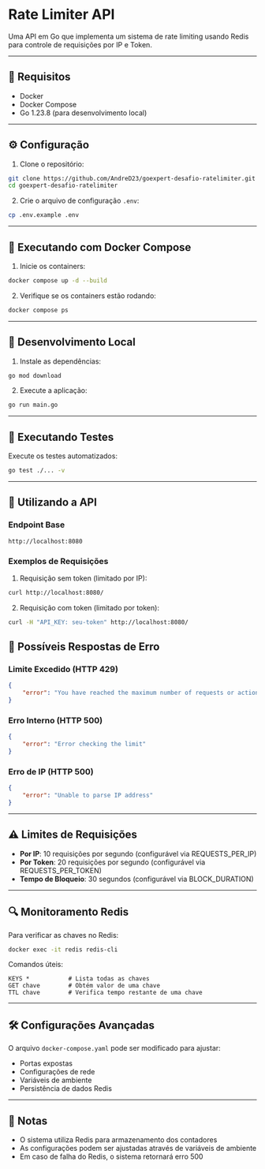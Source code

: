 # Rate Limiter API
Uma API em Go que implementa um sistema de rate limiting usando Redis para controle de requisições por IP e Token.

---

## 🚀 Requisitos
- Docker
- Docker Compose
- Go 1.23.8 (para desenvolvimento local)

---

## ⚙️ Configuração
1. Clone o repositório:
```bash
git clone https://github.com/AndreD23/goexpert-desafio-ratelimiter.git
cd goexpert-desafio-ratelimiter
```

2. Crie o arquivo de configuração `.env`:
```bash
cp .env.example .env
```

---

## 🐳 Executando com Docker Compose

1. Inicie os containers:
```bash
docker compose up -d --build
```

2. Verifique se os containers estão rodando:
```bash
docker compose ps
```

---

## 🔨 Desenvolvimento Local

1. Instale as dependências:
```bash
go mod download
```

2. Execute a aplicação:
```bash
go run main.go
```

---

## 🧪 Executando Testes

Execute os testes automatizados:
```bash
go test ./... -v
```

---

## 📡 Utilizando a API

### Endpoint Base
```
http://localhost:8080
```

### Exemplos de Requisições

1. Requisição sem token (limitado por IP):
```bash
curl http://localhost:8080/
```

2. Requisição com token (limitado por token):
```bash
curl -H "API_KEY: seu-token" http://localhost:8080/
```

## 🚫 Possíveis Respostas de Erro

### Limite Excedido (HTTP 429)
```json
{
    "error": "You have reached the maximum number of requests or actions allowed within a certain time frame"
}
```

### Erro Interno (HTTP 500)
```json
{
    "error": "Error checking the limit"
}
```

### Erro de IP (HTTP 500)
```json
{
    "error": "Unable to parse IP address"
}
```

---

## ⚠️ Limites de Requisições

- **Por IP**: 10 requisições por segundo (configurável via REQUESTS_PER_IP)
- **Por Token**: 20 requisições por segundo (configurável via REQUESTS_PER_TOKEN)
- **Tempo de Bloqueio**: 30 segundos (configurável via BLOCK_DURATION)

---

## 🔍 Monitoramento Redis

Para verificar as chaves no Redis:
```bash
docker exec -it redis redis-cli
```

Comandos úteis:
```redis
KEYS *           # Lista todas as chaves
GET chave        # Obtém valor de uma chave
TTL chave        # Verifica tempo restante de uma chave
```

---

## 🛠️ Configurações Avançadas

O arquivo `docker-compose.yaml` pode ser modificado para ajustar:
- Portas expostas
- Configurações de rede
- Variáveis de ambiente
- Persistência de dados Redis

---

## 📝 Notas

- O sistema utiliza Redis para armazenamento dos contadores
- As configurações podem ser ajustadas através de variáveis de ambiente
- Em caso de falha do Redis, o sistema retornará erro 500
